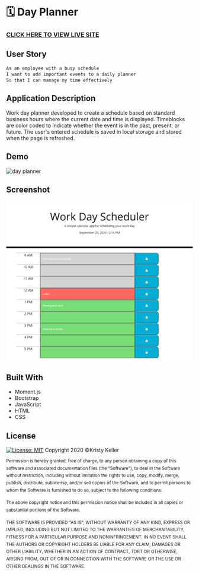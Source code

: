 # 🗓  Day Planner

### [CLICK HERE TO VIEW LIVE SITE]( https://kristykeller.github.io/day-planner/)

## User Story
```
As an employee with a busy schedule
I want to add important events to a daily planner
So that I can manage my time effectively

```

## Application Description
Work day planner developed to create a schedule based on standard business hours where the current date and time is displayed. Timeblocks are color coded to indicate whether the event is in the past, present, or future. The user's entered schedule is saved in local storage and stored when the page is refreshed. 

## Demo
![day planner](https://media.giphy.com/media/IzQOg5GVnGEe7ON0PY/giphy.gif)

## Screenshot
![planner](./Assets/Images/day-planner.png)

## Built With
* Moment.js
* Bootstrap 
* JavaScript
* HTML
* CSS

## License
[![License: MIT](https://img.shields.io/badge/License-MIT-yellow.svg)](https://opensource.org/licenses/MIT)
Copyright 2020 ©Kristy Keller

<sup>Permission is hereby granted, free of charge, to any person obtaining a copy of this software and associated documentation files (the "Software"), to deal in the Software without restriction, including without limitation the rights to use, copy, modify, merge, publish, distribute, sublicense, and/or sell copies of the Software, and to permit persons to whom the Software is furnished to do so, subject to the following conditions:
  
<sup>The above copyright notice and this permission notice shall be included in all copies or substantial portions of the Software.

<sup>THE SOFTWARE IS PROVIDED "AS IS", WITHOUT WARRANTY OF ANY KIND, EXPRESS OR IMPLIED, INCLUDING BUT NOT LIMITED TO THE WARRANTIES OF MERCHANTABILITY, FITNESS FOR A PARTICULAR PURPOSE AND NONINFRINGEMENT. IN NO EVENT SHALL THE AUTHORS OR COPYRIGHT HOLDERS BE LIABLE FOR ANY CLAIM, DAMAGES OR OTHER LIABILITY, WHETHER IN AN ACTION OF CONTRACT, TORT OR OTHERWISE, ARISING FROM, OUT OF OR IN CONNECTION WITH THE SOFTWARE OR THE USE OR OTHER DEALINGS IN THE SOFTWARE.
